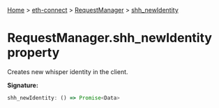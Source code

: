 [Home](./index) &gt; [eth-connect](./eth-connect.md) &gt; [RequestManager](./eth-connect.requestmanager.md) &gt; [shh\_newIdentity](./eth-connect.requestmanager.shh_newidentity.md)

# RequestManager.shh\_newIdentity property

Creates new whisper identity in the client.

**Signature:**
```javascript
shh_newIdentity: () => Promise<Data>
```
